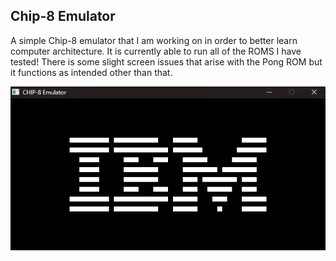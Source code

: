 ## Chip-8 Emulator 
A simple Chip-8 emulator that I am working on in order to better learn computer architecture. It is currently able to run all of the ROMS I have tested! There is some slight screen issues that arise with the Pong ROM but it functions as intended other than that.

![IBM_LOGO](image.png)
